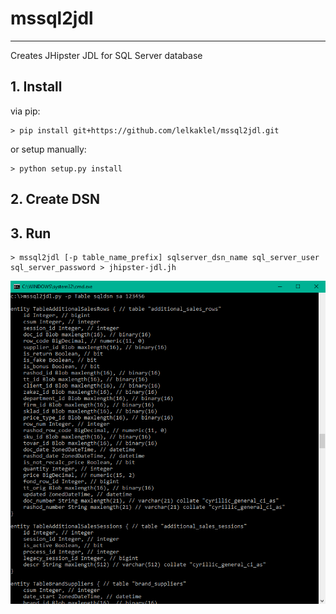 # mssql2jdl

----------------------
Creates JHipster JDL for SQL Server database

## 1. Install
via pip:
```
> pip install git+https://github.com/lelkaklel/mssql2jdl.git
```
or setup manually:
```
> python setup.py install
```
## 2. Create DSN

## 3. Run
```
> mssql2jdl [-p table_name_prefix] sqlserver_dsn_name sql_server_user sql_server_password > jhipster-jdl.jh
```

![example](example.png)
